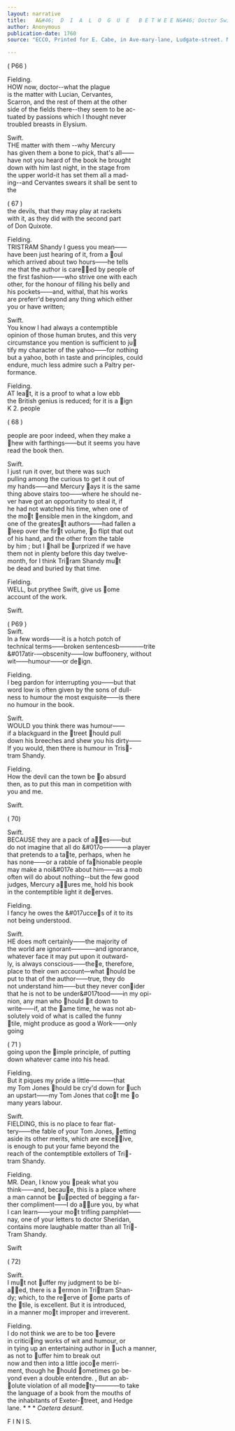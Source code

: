 ```yaml
---
layout: narrative
title:   A&#46;  D  I  A  L  O  G  U  E   B E T W E E N&#46; Doctor Swift and HENRY FIELDING&#44; Esq&#59; in the SHADES&#46; <br>from Tristram Shandy&#39;s Bon Mot&#39;s Repartees&#44; odd Adventures&#44; And Humorous Stories&#59; All warrented ORIGINALS&#59; Being taken from ACTUAL CONVERSATIONS&#59; Or collected from teh most AUTHENTICK INTELLIGENCE&#44; To which are added	&#44; by Way of APPENDIX&#59; A STORY OF A COCK and a BULL&#44; in the SHANDY STILE&#59; A POETiCAL EPSITLE&#44; never before printe&#59; A DISCOURSE well worth the Perusal of all who are curious in thr SERMON WAY&#59; and a NEW DIALOGUE of the DEAD&#44; between DEAN SWIFT and HENRY FIELDING&#44; esq&#59; 
author: Anonymous
publication-date: 1760
source: "ECCO, Printed for E. Cabe, in Ave-mary-lane, Ludgate-street. M DCC LX"

---
```


( P66 )


 
  Fielding.  
  HOW now, doctor--what the plague  
 is the matter with Lucian, Cervantes,  
 Scarron, and the rest of them at the other  
 side of the fields there--they seem to be ac-  
 tuated by passions which I thought never  
troubled breasts in Elysium.  

Swift.  
THE matter with them --why Mercury  
has given them a bone to pick, that's all——  
have not you heard of the book he brought  
down with him last night, in the stage from  
the upper world-it has set them all a mad-  
ing--and Cervantes swears it shall be sent to   
the  

( 67 )   
the devils, that they may play at rackets  
with it, as they did with the second part  
of Don Quixote.  

Fielding.  
TRISTRAM Shandy I guess you mean——  
have been just hearing of it, from a &#017;oul  
which arrived about two hours——he tells  
me that the author is care&#017;&#017;ed by people of  
the first fashion——who strive one with each  
other, for the honour of filling his belly and  
his pockets——and, withal, that his works  
are preferr'd beyond any thing which either  
you or have written;  

Swift.  
You know I had always a contemptible  
opinion of those human brutes, and this very  
circumstance you mention is sufficient to ju&#017;  
tify my character of the yahoo——for nothing   
but a yahoo, both in taste and principles, could   
endure, much less admire such a Paltry per-  
formance.  

Fielding.   
AT lea&#017;t, it is a proof to what a low ebb  
the British genius is reduced; for it is a &#017;ign  
K 2. people  

( 68 )  

people are poor indeed, when they make a  
&#017;hew with farthings——but it seems you have   
read the book then.  

Swift.  
I just run it over, but there was such  
pulling among the curious to get it out of   
my hands——and Mercury &#017;ays it is the same  
thing above stairs too——where he should ne-  
ver have got an opportunity to steal it, if   
he had not watched his time, when one of  
the mo&#017;t &#017;ensible men in the kingdom, and  
one of the greates&#017;t authors——had fallen a  
&#017;leep over the fir&#017;t volume, &#017;o flipt that out  
of his hand, and the other from the table  
by him ; but I &#017;hall be &#017;urprized if we have  
them not in plenty before this day twelve-  
month, for I think Tri&#017;ram Shandy mu&#017;t   
be dead and buried by that time.  

Fielding.  
WELL, but prythee Swift, give us &#017;ome   
account of the work.  

Swift.  
 
( P69 )  
Swift.  
In a few words——it is a hotch potch of   
technical terms——broken sentencesb————trite  
&#017atir-—obscenity——low buffoonery, without  
wit——humour——or de&#017;ign.  

Fielding.  
I beg pardon for interrupting you——but that   
word low is often given by the sons of dull-  
ness to humour the most exquisite——is there  
no humour in the book.  

Swift.  
WOULD you think there was humour——  
if  a blackguard in the &#017;treet &#017;hould pull  
down his breeches and shew you his dirty——  
If you would, then there is humour in Tris&#017;-  
tram Shandy.  

Fielding.  
How the devil can the town be &#017;o absurd  
then, as to put this man in competition with   
you and me.  

Swift.  

( 70)  

Swift.  
BECAUSE they are a pack of a&#017;&#017;es——but  
do not imagine that all do &#017o————a player  
that pretends to a ta&#017;te, perhaps, when he  
has none——or a rabble of fa&#017;hionable people  
may make a noi&#017e about him——as a mob  
often will do about nothing--but the few good  
judges, Mercury a&#017;&#017;ures me, hold his book  
in the contemptible light it de&#017;erves.  

Fielding.   
I fancy he owes the &#017ucce&#017;s of it to its  
not being understood.  

Swift.  
HE does moft certainly——the majority of  
the world are ignorant————and ignorance,  
whatever face it may put upon it outward-  
ly, is always conscious——the&#017;e, therefore,   
place to their own account—what &#017;hould be  
put to that of the author——true, they do   
not understand him——but they never con&#017;ider  
that he is not to be under&#017tood——in my opi-  
nion, any man who &#017;hould &#017;it down to  
write——if, at the &#017;ame time, he was not ab-  
solutely void of what is called the funny   
&#017;tile, might produce as good a Work——only  
going  

( 71 )  
going upon the &#017;imple principle, of putting  
down whatever came into his head.  

Fielding.  
But it piques my pride a little————that  
my Tom Jones &#017;hould be cry'd down for &#017;uch  
an upstart——my Tom Jones that co&#017;t me &#017;o  
many years labour.  

Swift.  
FIELDING, this is no place to fear flat-  
tery——the fable of your Tom Jones, &#017;etting  
aside its other merits, which are exce&#017;&#017;ive,  
is enough to put your fame beyond the   
reach of the contemptible extollers of Tri&#017;-   
tram Shandy.  

Fielding.  
MR. Dean, I know you &#017;peak what you  
think——and, becau&#017;e, this is a place where  
a man cannot be &#017;u&#017;pected of begging a far-  
ther compliment——I do a&#017;&#017;ure you, by what  
I can learn——your mo&#017;t trifling pamphlet——  
nay, one of your letters to doctor Sheridan,  
contains more laughable matter than all Tri&#017;-  
Tram Shandy.  

Swift  

( 72)   

Swift.  
I mu&#017;t not &#017;uffer my judgment to be bl-  
a&#017;&#017;ed, there is a &#017;ermon in Tri&#017;tram Shan-  
dy; which, to the re&#017;erve of &#017;ome parts of  
the &#017;tile, is excellent. But it is introduced,   
in a manner mo&#017;t improper and irreverent.  

Fielding.   
I do not think we are to be too &#017;evere   
in critici&#017;ing works of wit and humour, or   
in tying up an entertaining author in &#017;uch a manner,  
as not to &#017;uffer him to break out   
now and then into a little joco&#017;e merri-  
ment, though he &#017;hould &#017;ometimes go be-  
yond even a double entendre. , But an ab-  
&#017;olute violation of all mode&#017;ty————to take  
the language of a book from the mouths of  
the inhabitants of Exeter-&#017;treet, and Hedge  
lane. * * *  *Caetera desunt*.  


  F I N I S.   
